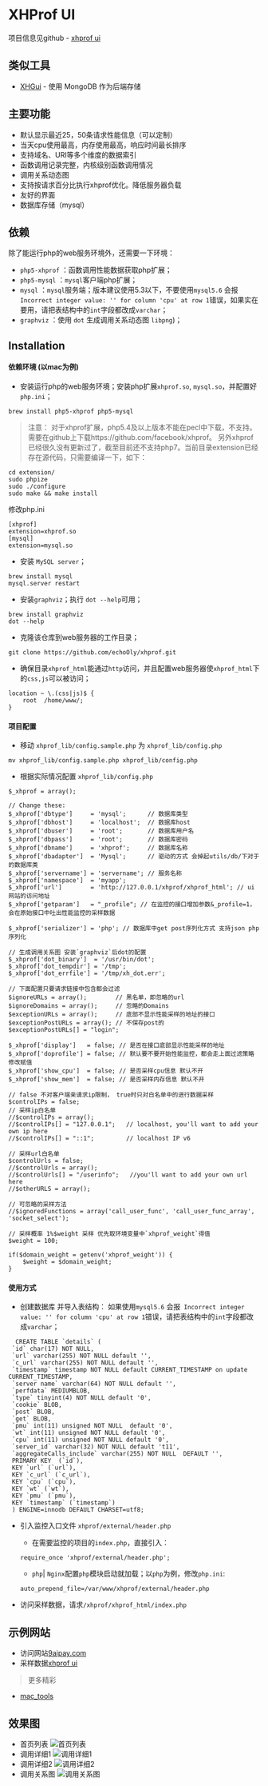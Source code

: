 XHProf UI
=========
项目信息见github - [xhprof ui](https://github.com/echoOly/xhprof)

类似工具
-------------

* [XHGui](https://github.com/perftools/xhgui) - 使用 MongoDB 作为后端存储

主要功能
-------------

* 默认显示最近25，50条请求性能信息（可以定制）
* 当天cpu使用最高，内存使用最高，响应时间最长排序
* 支持域名、URI等多个维度的数据索引
* 函数调用记录完整，内核级别函数调用情况
* 调用关系动态图
* 支持按请求百分比执行xhprof优化。降低服务器负载
* 友好的界面
* 数据库存储（mysql）

依赖
------------

除了能运行php的web服务环境外，还需要一下环境：

* `php5-xhprof` ：函数调用性能数据获取php扩展；
* `php5-mysql` ：`mysql`客户端php扩展；
* `mysql` ：`mysql`服务端；版本建议使用5.3以下，不要使用`mysql5.6` 会报` Incorrect integer value: '' for column 'cpu' at row 1`错误，如果实在要用，请把表结构中的`int`字段都改成`varchar`；
* `graphviz` ：使用 `dot` 生成调用关系动态图 `libpng`)；

Installation
-------------
#### 依赖环境 (以mac为例)

* 安装运行php的web服务环境；安装php扩展`xhprof.so`, `mysql.so`，并配置好`php.ini`；
```angularjs
brew install php5-xhprof php5-mysql
```

> 注意：
> 对于xhprof扩展，php5.4及以上版本不能在pecl中下载，不支持。需要在github上下载https://github.com/facebook/xhprof。
> 另外xhprof已经很久没有更新过了，截至目前还不支持php7。当前目录extension已经存在源代码，只需要编译一下，如下：

```
cd extension/
sudo phpize
sudo ./configure 
sudo make && make install
```

修改php.ini
```angularjs
[xhprof]
extension=xhprof.so
[mysql]
extension=mysql.so
```

* 安装 `MySQL server`；
```angularjs
brew install mysql
mysql.server restart
```

* 安装`graphviz`；执行 `dot --help`可用；
```angularjs
brew install graphviz
dot --help
```

* 克隆该仓库到web服务器的工作目录；
```angularjs
git clone https://github.com/echoOly/xhprof.git
```
* 确保目录`xhprof_html`能通过`http`访问，并且配置web服务器使`xhprof_html`下的`css,js`可以被访问；
```angularjs
location ~ \.(css|js)$ {
    root  /home/www/;
}
```

#### 项目配置
* 移动 `xhprof_lib/config.sample.php` 为 `xhprof_lib/config.php`
```angularjs
mv xhprof_lib/config.sample.php xhprof_lib/config.php
```
* 根据实际情况配置 `xhprof_lib/config.php`

```angularjs
$_xhprof = array();

// Change these:
$_xhprof['dbtype']     = 'mysql';      // 数据库类型
$_xhprof['dbhost']     = 'localhost';  // 数据库host
$_xhprof['dbuser']     = 'root';       // 数据库用户名
$_xhprof['dbpass']     = 'root';       // 数据库密码
$_xhprof['dbname']     = 'xhprof';     // 数据库名称
$_xhprof['dbadapter']  = 'Mysql';      // 驱动的方式 会掉起utils/db/下对于的数据库类
$_xhprof['servername'] = 'servername'; // 服务名称
$_xhprof['namespace']  = 'myapp';
$_xhprof['url']        = 'http://127.0.0.1/xhprof/xhprof_html'; // ui网站的访问地址
$_xhprof['getparam']   = "_profile"; // 在监控的接口增加参数&_profile=1，会在原始接口中吐出性能监控的采样数据

$_xhprof['serializer'] = 'php'; // 数据库中get post序列化方式 支持json php序列化

// 生成调用关系图 安装`graphviz`后dot的配置
$_xhprof['dot_binary']  = '/usr/bin/dot';
$_xhprof['dot_tempdir'] = '/tmp';
$_xhprof['dot_errfile'] = '/tmp/xh_dot.err';

// 下面配置只要请求链接中包含都会过滤
$ignoreURLs = array();        // 黑名单，即忽略的url
$ignoreDomains = array();     // 忽略的Domains
$exceptionURLs = array();     // 底部不显示性能采样的地址的接口
$exceptionPostURLs = array(); // 不保存post的
$exceptionPostURLs[] = "login";

$_xhprof['display']   = false; // 是否在接口底部显示性能采样的地址
$_xhprof['doprofile'] = false; // 默认要不要开始性能监控，都会走上面过滤策略修改赋值
$_xhprof['show_cpu']  = false; // 是否采样cpu信息 默认不开
$_xhprof['show_mem']  = false; // 是否采样内存信息 默认不开

// false 不对客户端亲请求ip限制， true时只对白名单中的进行数据采样
$controlIPs = false; 
// 采样ip白名单
//$controlIPs = array();
//$controlIPs[] = "127.0.0.1";   // localhost, you'll want to add your own ip here
//$controlIPs[] = "::1";         // localhost IP v6

// 采样url白名单
$controlUrls = false;
//$controlUrls = array();
//$controlUrls[] = "/userinfo";   //you'll want to add your own url here
//$otherURLS = array();

// 可忽略的采样方法
//$ignoredFunctions = array('call_user_func', 'call_user_func_array', 'socket_select');

// 采样概率 1%$weight 采样 优先取环境变量中`xhprof_weight`得值
$weight = 100;

if($domain_weight = getenv('xhprof_weight')) {
	$weight = $domain_weight;
}

```

#### 使用方式

* 创建数据库 并导入表结构：
如果使用`mysql5.6` 会报` Incorrect integer value: '' for column 'cpu' at row 1`错误，请把表结构中的`int`字段都改成`varchar`；
```
  CREATE TABLE `details` (
 `id` char(17) NOT NULL,
 `url` varchar(255) NOT NULL default '',
 `c_url` varchar(255) NOT NULL default '',
 `timestamp` timestamp NOT NULL default CURRENT_TIMESTAMP on update CURRENT_TIMESTAMP,
 `server name` varchar(64) NOT NULL default '',
 `perfdata` MEDIUMBLOB,
 `type` tinyint(4) NOT NULL default '0',
 `cookie` BLOB,
 `post` BLOB,
 `get` BLOB,
 `pmu` int(11) unsigned NOT NULL  default '0',
 `wt` int(11) unsigned NOT NULL default '0',
 `cpu` int(11) unsigned NOT NULL default '0',
 `server_id` varchar(32) NOT NULL default 't11',
 `aggregateCalls_include` varchar(255) NOT NULL  DEFAULT '',
 PRIMARY KEY  (`id`),
 KEY `url` (`url`),
 KEY `c_url` (`c_url`),
 KEY `cpu` (`cpu`),
 KEY `wt` (`wt`),
 KEY `pmu` (`pmu`),
 KEY `timestamp` (`timestamp`)
 ) ENGINE=innodb DEFAULT CHARSET=utf8;
```

* 引入监控入口文件 `xhprof/external/header.php`
    * 在需要监控的项目的`index.php`，直接引入：
    ```
    require_once 'xhprof/external/header.php';
    ```
    * `php`| `Nginx`配置`php`模块启动就加载；以`php`为例，修改`php.ini`:
    ```angularjs
    auto_prepend_file=/var/www/xhprof/external/header.php
    ```

* 访问采样数据，请求`/xhprof/xhprof_html/index.php`

示例网站
------------

* 访问网站[9aipay.com](http://www.9aipay.com)
* 采样数据[xhprof ui](http://www.9aipay.com/xhprof/xhprof_html/)

> 更多精彩

* [mac_tools](http://www.9aipay.com/book)

效果图
------------

* 首页列表 ![首页列表](../statics/homelist.png)
* 调用详细1 ![调用详细1](../statics/detail1.png)
* 调用详细2 ![调用详细2](../statics/detail2.png)
* 调用关系图 ![调用关系图](../statics/callgraph.png)
